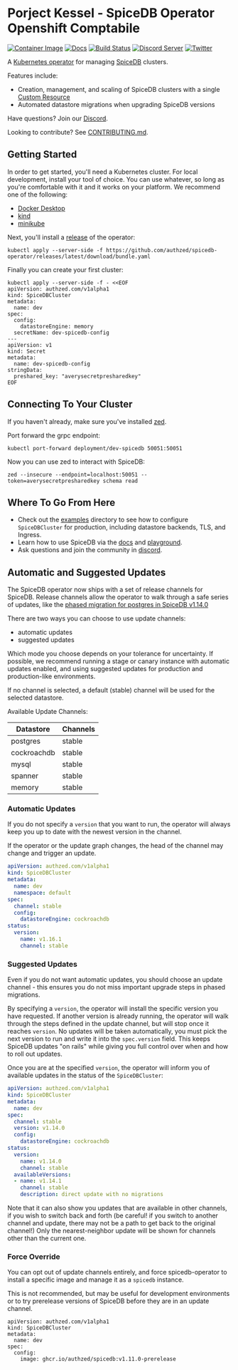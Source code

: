 # Porject Kessel - SpiceDB Operator Openshift Comptabile 

[![Container Image](https://img.shields.io/github/v/release/authzed/spicedb-operator?color=%232496ED&label=container&logo=docker "Container Image")](https://hub.docker.com/r/authzed/spicedb-operator/tags)
[![Docs](https://img.shields.io/badge/docs-authzed.com-%234B4B6C "Authzed Documentation")](https://docs.authzed.com)
[![Build Status](https://github.com/authzed/spicedb-operator/workflows/Build%20&%20Test/badge.svg "GitHub Actions")](https://github.com/authzed/spicedb-operator/actions)
[![Discord Server](https://img.shields.io/discord/844600078504951838?color=7289da&logo=discord "Discord Server")](https://discord.gg/jTysUaxXzM)
[![Twitter](https://img.shields.io/twitter/follow/authzed?color=%23179CF0&logo=twitter&style=flat-square "@authzed on Twitter")](https://twitter.com/authzed)

A [Kubernetes operator] for managing [SpiceDB] clusters.

Features include:

- Creation, management, and scaling of SpiceDB clusters with a single [Custom Resource]
- Automated datastore migrations when upgrading SpiceDB versions

Have questions? Join our [Discord].

Looking to contribute? See [CONTRIBUTING.md].

[Kubernetes operator]: https://kubernetes.io/docs/concepts/extend-kubernetes/operator/
[SpiceDB]: https://github.com/authzed/spicedb
[Custom Resource]: https://kubernetes.io/docs/concepts/extend-kubernetes/api-extension/custom-resources/
[Discord]: https://authzed.com/discord
[CONTRIBUTING.md]: CONTRIBUTING.md

## Getting Started

In order to get started, you'll need a Kubernetes cluster.
For local development, install your tool of choice.
You can use whatever, so long as you're comfortable with it and it works on your platform.
We recommend one of the following:

- [Docker Desktop](https://www.docker.com/products/docker-desktop/)
- [kind](https://kind.sigs.k8s.io)
- [minikube](https://minikube.sigs.k8s.io)

Next, you'll install a [release](https://github.com/authzed/spicedb-operator/releases/) of the operator:

```console
kubectl apply --server-side -f https://github.com/authzed/spicedb-operator/releases/latest/download/bundle.yaml
```

Finally you can create your first cluster:

```console
kubectl apply --server-side -f - <<EOF
apiVersion: authzed.com/v1alpha1
kind: SpiceDBCluster
metadata:
  name: dev
spec:
  config:
    datastoreEngine: memory
  secretName: dev-spicedb-config
---
apiVersion: v1
kind: Secret
metadata:
  name: dev-spicedb-config
stringData:
  preshared_key: "averysecretpresharedkey" 
EOF
```

## Connecting To Your Cluster

If you haven't already, make sure you've installed [zed](https://github.com/authzed/zed#installation).

Port forward the grpc endpoint:

```console
kubectl port-forward deployment/dev-spicedb 50051:50051
```

Now you can use zed to interact with SpiceDB:

```console
zed --insecure --endpoint=localhost:50051 --token=averysecretpresharedkey schema read
```

## Where To Go From Here

- Check out the [examples](examples) directory to see how to configure `SpiceDBCluster` for production, including datastore backends, TLS, and Ingress.
- Learn how to use SpiceDB via the [docs](https://docs.authzed.com/) and [playground](https://play.authzed.com/).
- Ask questions and join the community in [discord](https://authzed.com/discord).

## Automatic and Suggested Updates

The SpiceDB operator now ships with a set of release channels for SpiceDB.
Release channels allow the operator to walk through a safe series of updates, like the [phased migration for postgres in SpiceDB v1.14.0](https://github.com/authzed/spicedb/releases/tag/v1.14.0)

There are two ways you can choose to use update channels:

- automatic updates
- suggested updates

Which mode you choose depends on your tolerance for uncertainty.
If possible, we recommend running a stage or canary instance with automatic updates enabled, and using suggested updates for production and production-like environments.

If no channel is selected, a default (stable) channel will be used for the selected datastore.

Available Update Channels:

| Datastore   | Channels |
|-------------|----------|
| postgres    | stable   |
| cockroachdb | stable   |
| mysql       | stable   |
| spanner     | stable   |
| memory      | stable   |

### Automatic Updates

If you do not specify a `version` that you want to run, the operator will always keep you up to date with the newest version in the channel.

If the operator or the update graph changes, the head of the channel may change and trigger an update.

```yaml
apiVersion: authzed.com/v1alpha1
kind: SpiceDBCluster
metadata:
  name: dev
  namespace: default
spec:
  channel: stable 
  config:
    datastoreEngine: cockroachdb
status:
  version:
    name: v1.16.1
    channel: stable 
```

### Suggested Updates

Even if you do not want automatic updates, you should choose an update channel - this ensures you do not miss important upgrade steps in phased migrations.

By specifying a `version`, the operator will install the specific version you have requested.
If another version is already running, the operator will walk through the steps defined in the update channel, but will stop once it reaches `version`.
No updates will be taken automatically, you must pick the next version to run and write it into the `spec.version` field.
This keeps SpiceDB updates "on rails" while giving you full control over when and how to roll out updates.

Once you are at the specified `version`, the operator will inform you of available updates in the status of the `SpiceDBCluster`:

```yaml
apiVersion: authzed.com/v1alpha1
kind: SpiceDBCluster
metadata:
  name: dev
spec:
  channel: stable 
  version: v1.14.0
  config:
    datastoreEngine: cockroachdb
status:
  version:
    name: v1.14.0
    channel: stable 
  availableVersions:
  - name: v1.14.1
    channel: stable
    description: direct update with no migrations
```

Note that it can also show you updates that are available in other channels, if you wish to switch back and forth (be careful! if you switch to another channel and update, there may not be a path to get back to the original channel!)
Only the nearest-neighbor update will be shown for channels other than the current one.

### Force Override

You can opt out of update channels entirely, and force spicedb-operator to install a specific image and manage it as a `spicedb` instance.

This is not recommended, but may be useful for development environments or to try prerelease versions of SpiceDB before they are in an update channel.

```yaml=
apiVersion: authzed.com/v1alpha1
kind: SpiceDBCluster
metadata:
  name: dev
spec:
  config:
    image: ghcr.io/authzed/spicedb:v1.11.0-prerelease
```
